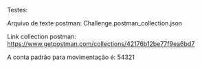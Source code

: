 Testes:

Arquivo de texte postman: Challenge.postman_collection.json

Link collection postman: https://www.getpostman.com/collections/42176b12be77f9ea6bd7

A conta padrão para movimentação é: 54321
